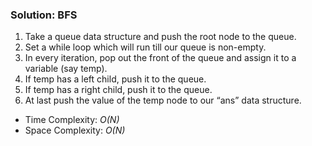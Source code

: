 ### Solution: BFS
1. Take a queue data structure and push the root node to the queue.
2. Set a while loop which will run till our queue is non-empty.
3. In every iteration, pop out the front of the queue and assign it to a variable (say temp).
4. If temp has a left child, push it to the queue.
5. If temp has a right child, push it to the queue.
6. At last push the value of the temp node to our “ans” data structure.

* Time Complexity: *O(N)*
* Space Complexity: *O(N)*

